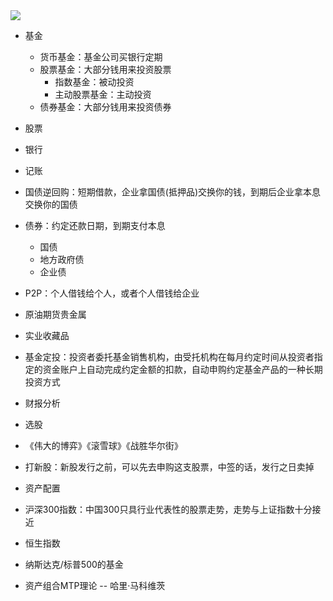 <img src="https://pic2.zhimg.com/80/v2-603a56ed71738c2015227c3a11de38a8_hd.jpg" />





- 基金
  - 货币基金：基金公司买银行定期
  - 股票基金：大部分钱用来投资股票
    - 指数基金：被动投资
    - 主动股票基金：主动投资
  - 债券基金：大部分钱用来投资债券
- 股票
- 银行
- 记账
- 国债逆回购：短期借款，企业拿国债(抵押品)交换你的钱，到期后企业拿本息交换你的国债
- 债券：约定还款日期，到期支付本息
  - 国债
  - 地方政府债
  - 企业债
- P2P：个人借钱给个人，或者个人借钱给企业
- 原油期货贵金属
- 实业收藏品
- 基金定投：投资者委托基金销售机构，由受托机构在每月约定时间从投资者指定的资金账户上自动完成约定金额的扣款，自动申购约定基金产品的一种长期投资方式



- 财报分析
- 选股
- 《伟大的博弈》《滚雪球》《战胜华尔街》
- 打新股：新股发行之前，可以先去申购这支股票，中签的话，发行之日卖掉
- 资产配置
- 沪深300指数：中国300只具行业代表性的股票走势，走势与上证指数十分接近
- 恒生指数
- 纳斯达克/标普500的基金
- 资产组合MTP理论 -- 哈里·马科维茨